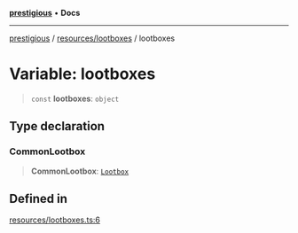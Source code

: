 [**prestigious**](../../../README.md) • **Docs**

***

[prestigious](../../../README.md) / [resources/lootboxes](../README.md) / lootboxes

# Variable: lootboxes

> `const` **lootboxes**: `object`

## Type declaration

### CommonLootbox

> **CommonLootbox**: [`Lootbox`](../../../classes/Lootbox/classes/Lootbox.md)

## Defined in

[resources/lootboxes.ts:6](https://github.com/LightBlueGamer/Prestigious/blob/bceae299d5416ea8756fa7d0aa42b82d959295c3/src/lib/resources/lootboxes.ts#L6)
